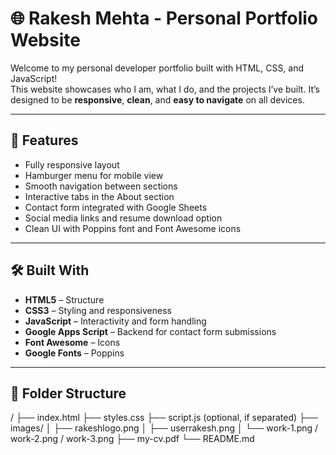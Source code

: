 # 🌐 Rakesh Mehta - Personal Portfolio Website

Welcome to my personal developer portfolio built with HTML, CSS, and JavaScript!  
This website showcases who I am, what I do, and the projects I’ve built. It’s designed to be **responsive**, **clean**, and **easy to navigate** on all devices.

---

## 🚀 Features

- Fully responsive layout
- Hamburger menu for mobile view
- Smooth navigation between sections
- Interactive tabs in the About section
- Contact form integrated with Google Sheets
- Social media links and resume download option
- Clean UI with Poppins font and Font Awesome icons

---

## 🛠️ Built With

- **HTML5** – Structure  
- **CSS3** – Styling and responsiveness  
- **JavaScript** – Interactivity and form handling  
- **Google Apps Script** – Backend for contact form submissions  
- **Font Awesome** – Icons  
- **Google Fonts** – Poppins  

---

## 📂 Folder Structure
/
├── index.html
├── styles.css
├── script.js (optional, if separated)
├── images/
│ ├── rakeshlogo.png
│ ├── userrakesh.png
│ └── work-1.png / work-2.png / work-3.png
├── my-cv.pdf
└── README.md
